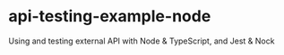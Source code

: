 # api-testing-example-node
Using and testing external API with Node &amp; TypeScript, and Jest &amp; Nock
